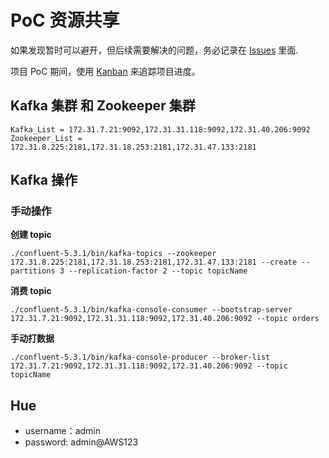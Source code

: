 # PoC 资源共享

如果发现暂时可以避开，但后续需要解决的问题，务必记录在 [Issues](https://github.com/JoeShi/shiheng/issues) 里面.

项目 PoC 期间，使用 [Kanban](https://github.com/JoeShi/shiheng/projects/1) 来追踪项目进度。

## Kafka 集群 和 Zookeeper 集群
```
Kafka_List = 172.31.7.21:9092,172.31.31.118:9092,172.31.40.206:9092
Zookeeper_List = 172.31.8.225:2181,172.31.18.253:2181,172.31.47.133:2181
```

## Kafka 操作

### 手动操作

**创建 topic**
```shell script
./confluent-5.3.1/bin/kafka-topics --zookeeper 172.31.8.225:2181,172.31.18.253:2181,172.31.47.133:2181 --create --partitions 3 --replication-factor 2 --topic topicName 
```

**消费 topic**
```shell script
./confluent-5.3.1/bin/kafka-console-consumer --bootstrap-server 172.31.7.21:9092,172.31.31.118:9092,172.31.40.206:9092 --topic orders
```

**手动打数据**
```shell script
./confluent-5.3.1/bin/kafka-console-producer --broker-list 172.31.7.21:9092,172.31.31.118:9092,172.31.40.206:9092 --topic topicName
```

## Hue

* username：admin
* password: admin@AWS123


